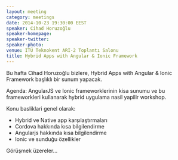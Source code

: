 ```yaml
---
layout: meeting
category: meetings
date: 2014-10-23 19:30:00 EEST
speaker: Cihad Horuzoğlu
speaker-homepage: 
speaker-twitter: 
speaker-photo: 
venue: ITÜ Teknokent ARI-2 Toplantı Salonu 
title: Hybrid Apps with Angular & Ionic Framework
---
```


Bu hafta Cihad Horuzoğlu bizlere, Hybrid Apps with Angular & Ionic Framework başlıklı bir sunum yapacak.

Agenda: AngularJS ve Ionic frameworklerinin kisa sunumu ve bu frameworkleri kullanarak hybrid uygulama nasil yapilir workshop.

 Konu basliklari genel olarak:

- Hybrid ve Native app karşılaştırmaları
- Cordova hakkında kısa bilgilendirme
- Angularjs hakkında kısa bilgilendirme
- Ionic ve sunduğu özellikler

Görüşmek üzereler...
